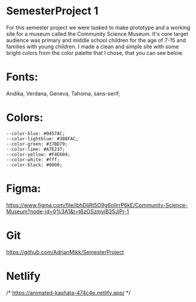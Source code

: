 # SemesterProject 1

For this semester project we were tasked to make prototype and a working site for a museum called the Community Science Museum. It's core target audience was primary and middle school children for the age of 7-15 and families with young children. I made a clean and simple site with some bright colors from the color palette that I chose, that you can see below.

# Fonts: 

Andika, Verdana, Geneva, Tahoma, sans-serif;

# Colors:

    --color-blue: #0457AC;
    --color-lightblue: #308FAC;
    --color-green: #37BD79;
    --color-lime: #A7E237;
    --color-yellow: #F4E604;
    --color-white: #fff;
    --color-black: #0000;

# Figma: 

https://www.figma.com/file/ibhDljRt5O9g6oIjrrP6kE/Community-Science-Museum?node-id=0%3A1&t=t6zOSzmviB35JjPr-1

# Git

https://github.com/AdrianMikk/SemesterProject

# Netlify 

/* https://animated-kashata-474c4e.netlify.app/ */
